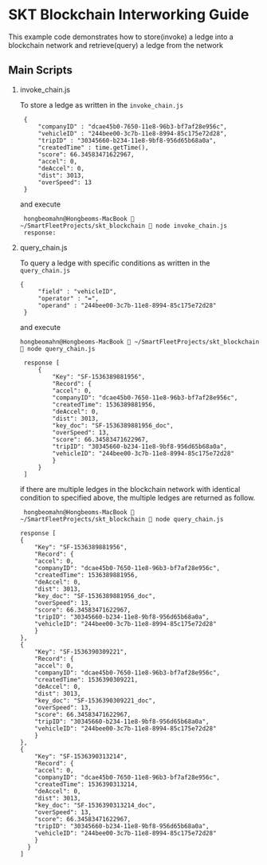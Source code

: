 # SKT Blockchain Interworking Guide

This example code demonstrates how to store(invoke) a ledge into a blockchain network and retrieve(query) a ledge from the network

## Main Scripts

1. invoke_chain.js
   
   To store a ledge as written in the ``invoke_chain.js``

   ```
    {
        "companyID" : "dcae45b0-7650-11e8-96b3-bf7af28e956c",
        "vehicleID" : "244bee00-3c7b-11e8-8994-85c175e72d28",
        "tripID" : "30345660-b234-11e8-9bf8-956d65b68a0a",
        "createdTime" : time.getTime(),
        "score": 66.34583471622967,
        "accel": 0,
        "deAccel": 0,
        "dist": 3013,
        "overSpeed": 13
    }

   ```

   and execute

   ```    
    hongbeomahn@Hongbeoms-MacBook  ~/SmartFleetProjects/skt_blockchain  node invoke_chain.js
    response:
    ```

2. query_chain.js
   
   To query a ledge with specific conditions as written in the ``query_chain.js``

   ```
   {
        "field" : "vehicleID",
        "operator" : "=",
        "operand" : "244bee00-3c7b-11e8-8994-85c175e72d28"
    }
   ```
   and execute

   ```
   hongbeomahn@Hongbeoms-MacBook  ~/SmartFleetProjects/skt_blockchain  node query_chain.js

    response [
        {
            "Key": "SF-1536389881956",
            "Record": {
            "accel": 0,
            "companyID": "dcae45b0-7650-11e8-96b3-bf7af28e956c",
            "createdTime": 1536389881956,
            "deAccel": 0,
            "dist": 3013,
            "key_doc": "SF-1536389881956_doc",
            "overSpeed": 13,
            "score": 66.34583471622967,
            "tripID": "30345660-b234-11e8-9bf8-956d65b68a0a",
            "vehicleID": "244bee00-3c7b-11e8-8994-85c175e72d28"
            }
        }
    ]
    ```

    if there are multiple ledges in the blockchain network with identical condition to specified above, the multiple ledges are returned as follow.

    ```
     hongbeomahn@Hongbeoms-MacBook  ~/SmartFleetProjects/skt_blockchain  node query_chain.js

    response [
    {
        "Key": "SF-1536389881956",
        "Record": {
        "accel": 0,
        "companyID": "dcae45b0-7650-11e8-96b3-bf7af28e956c",
        "createdTime": 1536389881956,
        "deAccel": 0,
        "dist": 3013,
        "key_doc": "SF-1536389881956_doc",
        "overSpeed": 13,
        "score": 66.34583471622967,
        "tripID": "30345660-b234-11e8-9bf8-956d65b68a0a",
        "vehicleID": "244bee00-3c7b-11e8-8994-85c175e72d28"
        }
    },
    {
        "Key": "SF-1536390309221",
        "Record": {
        "accel": 0,
        "companyID": "dcae45b0-7650-11e8-96b3-bf7af28e956c",
        "createdTime": 1536390309221,
        "deAccel": 0,
        "dist": 3013,
        "key_doc": "SF-1536390309221_doc",
        "overSpeed": 13,
        "score": 66.34583471622967,
        "tripID": "30345660-b234-11e8-9bf8-956d65b68a0a",
        "vehicleID": "244bee00-3c7b-11e8-8994-85c175e72d28"
        }
    },
    {
        "Key": "SF-1536390313214",
        "Record": {
        "accel": 0,
        "companyID": "dcae45b0-7650-11e8-96b3-bf7af28e956c",
        "createdTime": 1536390313214,
        "deAccel": 0,
        "dist": 3013,
        "key_doc": "SF-1536390313214_doc",
        "overSpeed": 13,
        "score": 66.34583471622967,
        "tripID": "30345660-b234-11e8-9bf8-956d65b68a0a",
        "vehicleID": "244bee00-3c7b-11e8-8994-85c175e72d28"
        }
      }
    ]
    ```